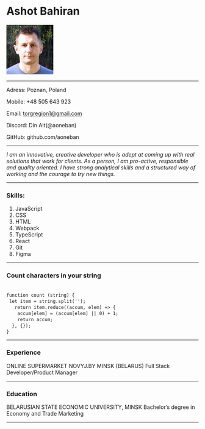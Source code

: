 # Ashot Bahiran
![](markdown.jpg)

***

Adress: Poznan, Poland

Mobile: +48 505 643 923

Email: torgregion1@gmail.com

Discord: Din Alt(@aoneban)

GitHub: github.com/aoneban

***

_I am an innovative, creative developer who is adept at coming up with real solutions that work for clients. As a person, I am pro-active, responsible and quality oriented. I have strong analytical skills and a structured way of working and the courage to try new things._

***

### Skills:
1. JavaScript
2. CSS
3. HTML
4. Webpack
5. TypeScript
6. React
7. Git
8. Figma

***

### Count characters in your string

```

function count (string) {  
 let item = string.split('');
   return item.reduce((accum, elem) => {
    accum[elem] = (accum[elem] || 0) + 1;
    return accum;
  }, {});
}

```

***

### Experience

ONLINE SUPERMARKET NOVYJ.BY MINSK (BELARUS)
Full Stack Developer/Product Manager

***

### Education

BELARUSIAN STATE ECONOMIC UNIVERSITY, MINSK
Bachelor’s degree in Economy and Trade Marketing

***